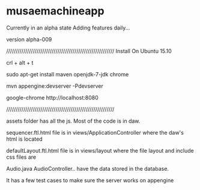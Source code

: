# musaemachineapp
Currently in an alpha state
Adding features daily...

version alpha-009


/////////////////////////////////////////////////////////
Install On Ubuntu 15.10

crl + alt + t 

sudo apt-get install maven openjdk-7-jdk chrome

mvn appengine:devserver -Pdevserver

google-chrome http://localhost:8080

/////////////////////////////////////////////////////////



assets folder has all the js.  Most of the code is in daw.

sequencer.ftl.html file is in views/ApplicationController
	where the daw's html is located

defaultLayout.ftl.html file is in views/layout
	where the file layout and include css files are

Audio.java AudioController.. have the data stored in the database.

It has a few test cases to make sure the server works on appengine
